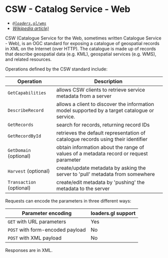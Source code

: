 # CSW - Catalog Service - Web

- *[`@loaders.gl/wms`](/docs/modules/wms)*
- *[Wikipedia article)][csw]*

CSW (Catalogue Service for the Web, sometimes written Catalogue Service - Web), is an OGC standard for exposing a catalogue of geospatial records in XML on the Internet (over HTTP). The catalogue is made up of records that describe geospatial data (e.g. KML), geospatial services (e.g. WMS), and related resources.

Operations defined by the CSW standard include:

| Operation                | Description                                                                                   |
| ------------------------ | --------------------------------------------------------------------------------------------- |
| `GetCapabilities`        | allows CSW clients to retrieve service metadata from a server                                 |
| `DescribeRecord`         | allows a client to discover the information model supported by a target catalogue or service. |
| `GetRecords`             | search for records, returning record IDs                                                      |
| `GetRecordById`          | retrieves the default representation of catalogue records using their identifier              |
| `GetDomain` (optional)   | obtain information about the range of values of a metadata record or request parameter        |
| `Harvest` (optional)     | create/update metadata by asking the server to 'pull' metadata from somewhere                 |
| `Transaction` (optional) | create/edit metadata by 'pushing' the metadata to the server                                  |

Requests can encode the parameters in three different ways:

| Parameter encoding               | loaders.gl support |
| -------------------------------- | ------------------ |
| `GET` with URL parameters        | Yes                |
| `POST` with form-encoded payload | No                 |
| `POST` with XML payload          | No                 |

Responses are in XML.

[csw]: https://en.wikipedia.org/wiki/Catalogue_Service_for_the_Web
